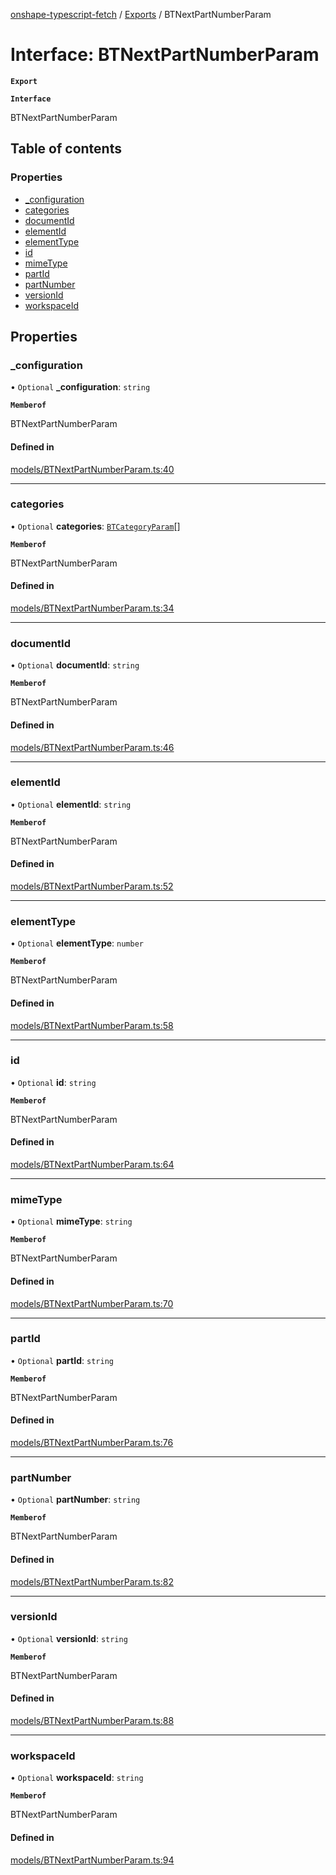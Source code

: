 [onshape-typescript-fetch](../README.md) / [Exports](../modules.md) / BTNextPartNumberParam

# Interface: BTNextPartNumberParam

**`Export`**

**`Interface`**

BTNextPartNumberParam

## Table of contents

### Properties

- [\_configuration](BTNextPartNumberParam.md#_configuration)
- [categories](BTNextPartNumberParam.md#categories)
- [documentId](BTNextPartNumberParam.md#documentid)
- [elementId](BTNextPartNumberParam.md#elementid)
- [elementType](BTNextPartNumberParam.md#elementtype)
- [id](BTNextPartNumberParam.md#id)
- [mimeType](BTNextPartNumberParam.md#mimetype)
- [partId](BTNextPartNumberParam.md#partid)
- [partNumber](BTNextPartNumberParam.md#partnumber)
- [versionId](BTNextPartNumberParam.md#versionid)
- [workspaceId](BTNextPartNumberParam.md#workspaceid)

## Properties

### \_configuration

• `Optional` **\_configuration**: `string`

**`Memberof`**

BTNextPartNumberParam

#### Defined in

[models/BTNextPartNumberParam.ts:40](https://github.com/toebes/onshape-typescript-fetch/blob/3e11ae1/models/BTNextPartNumberParam.ts#L40)

___

### categories

• `Optional` **categories**: [`BTCategoryParam`](BTCategoryParam.md)[]

**`Memberof`**

BTNextPartNumberParam

#### Defined in

[models/BTNextPartNumberParam.ts:34](https://github.com/toebes/onshape-typescript-fetch/blob/3e11ae1/models/BTNextPartNumberParam.ts#L34)

___

### documentId

• `Optional` **documentId**: `string`

**`Memberof`**

BTNextPartNumberParam

#### Defined in

[models/BTNextPartNumberParam.ts:46](https://github.com/toebes/onshape-typescript-fetch/blob/3e11ae1/models/BTNextPartNumberParam.ts#L46)

___

### elementId

• `Optional` **elementId**: `string`

**`Memberof`**

BTNextPartNumberParam

#### Defined in

[models/BTNextPartNumberParam.ts:52](https://github.com/toebes/onshape-typescript-fetch/blob/3e11ae1/models/BTNextPartNumberParam.ts#L52)

___

### elementType

• `Optional` **elementType**: `number`

**`Memberof`**

BTNextPartNumberParam

#### Defined in

[models/BTNextPartNumberParam.ts:58](https://github.com/toebes/onshape-typescript-fetch/blob/3e11ae1/models/BTNextPartNumberParam.ts#L58)

___

### id

• `Optional` **id**: `string`

**`Memberof`**

BTNextPartNumberParam

#### Defined in

[models/BTNextPartNumberParam.ts:64](https://github.com/toebes/onshape-typescript-fetch/blob/3e11ae1/models/BTNextPartNumberParam.ts#L64)

___

### mimeType

• `Optional` **mimeType**: `string`

**`Memberof`**

BTNextPartNumberParam

#### Defined in

[models/BTNextPartNumberParam.ts:70](https://github.com/toebes/onshape-typescript-fetch/blob/3e11ae1/models/BTNextPartNumberParam.ts#L70)

___

### partId

• `Optional` **partId**: `string`

**`Memberof`**

BTNextPartNumberParam

#### Defined in

[models/BTNextPartNumberParam.ts:76](https://github.com/toebes/onshape-typescript-fetch/blob/3e11ae1/models/BTNextPartNumberParam.ts#L76)

___

### partNumber

• `Optional` **partNumber**: `string`

**`Memberof`**

BTNextPartNumberParam

#### Defined in

[models/BTNextPartNumberParam.ts:82](https://github.com/toebes/onshape-typescript-fetch/blob/3e11ae1/models/BTNextPartNumberParam.ts#L82)

___

### versionId

• `Optional` **versionId**: `string`

**`Memberof`**

BTNextPartNumberParam

#### Defined in

[models/BTNextPartNumberParam.ts:88](https://github.com/toebes/onshape-typescript-fetch/blob/3e11ae1/models/BTNextPartNumberParam.ts#L88)

___

### workspaceId

• `Optional` **workspaceId**: `string`

**`Memberof`**

BTNextPartNumberParam

#### Defined in

[models/BTNextPartNumberParam.ts:94](https://github.com/toebes/onshape-typescript-fetch/blob/3e11ae1/models/BTNextPartNumberParam.ts#L94)
